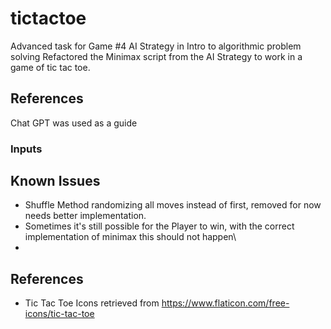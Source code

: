 # tictactoe
Advanced task for Game #4 AI Strategy in Intro to algorithmic problem solving
Refactored the Minimax script from the AI Strategy to work in a game of tic tac toe.
## References
Chat GPT was used as a guide 
### Inputs

## Known Issues
- Shuffle Method randomizing all moves instead of first, removed for now needs better implementation.
- Sometimes it's still possible for the Player to win, with the correct implementation of minimax this should not happen\
-
## References
- Tic Tac Toe Icons retrieved from https://www.flaticon.com/free-icons/tic-tac-toe
